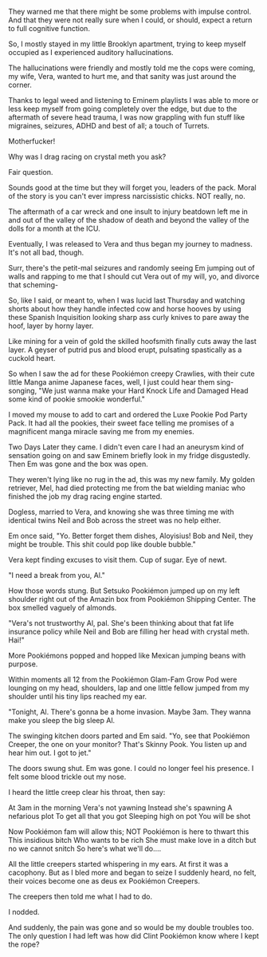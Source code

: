 They warned me that there might be some problems with impulse control.  And that they were not really sure when I could, or should, expect a return to full cognitive function.

So, I mostly stayed in my little Brooklyn apartment, trying to keep myself occupied as I experienced auditory hallucinations.

The hallucinations were friendly and mostly told me the cops were coming, my wife, Vera, wanted to hurt me, and that sanity was just around the corner.

Thanks to legal weed and listening to Eminem playlists I was able to more or less keep myself from going completely over the edge, but due to the aftermath of severe head trauma, I was now grappling with fun stuff like migraines, seizures, ADHD and best of all; a touch of Turrets.

Motherfucker!

Why was I drag racing on crystal meth you ask? 

Fair question. 

Sounds good at the time but they will forget you, leaders of the pack. Moral of the story is you can't ever impress narcissistic chicks. NOT really, no.

The aftermath of a car wreck and one insult to injury beatdown left me in and out of the valley of the shadow of death and beyond the valley of the dolls for a month at the ICU.

Eventually, I was released to Vera and thus began my journey to madness. It's not all bad, though.

Surr, there's the petit-mal seizures and randomly seeing Em jumping out of walls and rapping to me that I should cut Vera out of my will, yo, and divorce that scheming-

So, like I said, or meant to, when I was lucid last Thursday and watching shorts about how they handle infected cow and horse hooves by using these Spanish Inquisition looking sharp ass curly knives to pare away the hoof, layer by horny layer.

Like mining for a vein of gold the skilled hoofsmith finally cuts away the last layer. A geyser of putrid pus and blood erupt, pulsating spastically as a cuckold heart.

 So when I saw the ad for these Pookiémon creepy Crawlies, with their cute little Manga anime Japanese faces, well, I just could hear them sing-songing, "We just wanna make your Hard Knock Life and Damaged Head some kind of pookie smookie wonderful."

 I moved my mouse to add to cart and ordered the Luxe Pookie Pod Party Pack. It had all the pookies, their sweet face telling me promises of a magnificent manga miracle saving me from my enemies. 

Two Days Later they came. I didn't even care I had an aneurysm kind of sensation going on and saw Eminem briefly look in my fridge disgustedly. Then Em was gone and the box was open.

They weren't lying like no rug in the ad, this was my new family. My golden retriever,  Mel, had died protecting me from the bat wielding maniac who finished the job my drag racing engine started.

Dogless, married to Vera, and knowing she was three timing me with identical twins Neil and Bob across the street was no help either.

Em once said, "Yo. Better forget them dishes, Aloyisius! Bob and Neil, they might be trouble. This shit could pop like double bubble."

Vera kept finding excuses to visit them. Cup of sugar. Eye of newt. 

"I need a break from you, Al."

How those words stung. But Setsuko Pookiémon jumped up on my left shoulder right out of the Amazin box from Pookiémon Shipping Center. The box smelled vaguely of almonds. 

"Vera's not trustworthy Al, pal. She's been thinking about that fat life insurance policy while Neil and Bob are filling her head with crystal meth. Hai!"

More Pookiémons popped and hopped like Mexican jumping beans with purpose.  

Within moments all 12 from the Pookiémon Glam-Fam Grow Pod were lounging on my head, shoulders,  lap and one little fellow jumped from my shoulder until his tiny lips reached my ear.

"Tonight, Al. There's gonna be a home invasion. Maybe 3am. They wanna make you sleep the big sleep Al. 

The swinging kitchen doors parted and Em said. "Yo, see that Pookiémon Creeper, the one on your monitor? That's Skinny Pook. You listen up and hear him out. I got to jet."

The doors swung shut. Em was gone. I could no longer feel his presence. I felt some blood trickle out my nose.

I heard the little creep clear his throat, then say:

At 3am in the morning 
Vera's not yawning 
Instead she's spawning 
A nefarious plot
To get all that you got
Sleeping high on pot 
You will be shot

Now Pookiémon fam will allow this; NOT
Pookiémon is here to thwart this 
This insidious bitch
Who wants to be rich 
She must make love in a ditch
but no we cannot snitch
So here's what we'll do....

All the little creepers started whispering in my ears. At first it was a cacophony. But as I bled more and began to seize I suddenly heard, no felt, their voices become one as deus ex Pookiémon Creepers.

The creepers then told me what I had to do. 

I nodded.

And suddenly,  the pain was gone and so would be my double troubles too. The only question I had left was how did Clint Pookiémon know where I kept the rope?









